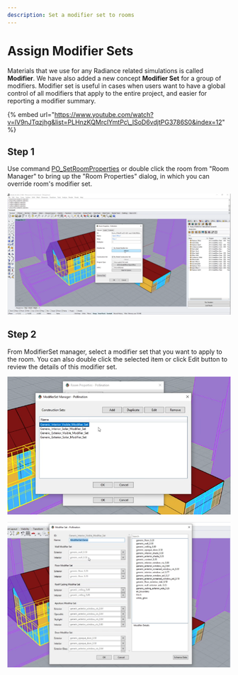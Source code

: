 ```yaml
---
description: Set a modifier set to rooms
---
```


# Assign Modifier Sets

Materials that we use for any Radiance related simulations is called **Modifier**. We have also added a new concept **Modifier Set** for a group of modifiers. Modifier set is useful in cases when users want to have a global control of all modifiers that apply to the entire project, and easier for reporting a modifier summary.

{% embed url="https://www.youtube.com/watch?v=lV9nJTqzjhg&list=PLHnzKQMrclYmtPc\_ISoD6vdjtPG3786S0&index=12" %}

## Step 1

Use command [PO\_SetRoomProperties](../pollination-commands-for-rhino/po_setroomproperties.md) or double click the room from "Room Manager" to bring up the "Room Properties" dialog, in which you can override room's modifier set.

![](../../.gitbook/assets/image%20%2890%29.png)

## Step 2

From ModifierSet manager, select a modifier set that you want to apply to the room. You can also double click the selected item or click Edit button to review the details of this modifier set.

![Select one modifier set from the list](../../.gitbook/assets/image%20%2885%29.png)

![Review and edit modifier set](../../.gitbook/assets/image%20%2894%29.png)



